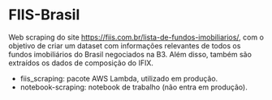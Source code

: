 # FIIS-Brasil
Web scraping do site https://fiis.com.br/lista-de-fundos-imobiliarios/, com o objetivo de criar um dataset com informações relevantes de todos os fundos imobiliários do Brasil negociados na B3. Além disso, também são extraídos os dados de composição do IFIX.

* fiis_scraping: pacote AWS Lambda, utilizado em produção.
* notebook-scraping: notebook de trabalho (não entra em produção).

